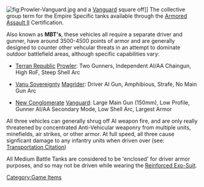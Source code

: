 ![](Prowler-Vanguard.md.jpg "fig:Prowler-Vanguard.jpg") and a
[Vanguard](Vanguard.md "wikilink") square off\]\] The collective group term
for the Empire Specific tanks available through the [Armored Assault
II](Armored_Assault_II.md "wikilink") Certification.

Also known as **MBT's**, these vehicles all require a separate driver
and gunner, have around 3500-4500 points of armor and are generally
designed to counter other vehcular threats in an attempt to dominate
outdoor battlefield areas, although specific capabilities vary:

- [Terran Republic](Terran_Republic.md "wikilink")
  [Prowler](Prowler.md "wikilink"): Two Gunners, Independent AI/AA
  Chaingun, High RoF, Steep Shell Arc

<!-- -->

- [Vanu Sovereignty](Vanu_Sovereignty.md "wikilink")
  [Magrider](Magrider.md "wikilink"): Driver AI Gun, Amphibious, Strafe,
  No Main Gun Arc

<!-- -->

- [New Conglomerate](New_Conglomerate.md "wikilink")
  [Vanguard](Vanguard.md "wikilink"): Large Main Gun (150mm), Low
  Profile, Gunner AI/AA Secondary Mode, Low Shell Arc, Largest Armor

All three vehicles can generally shrug off AI weapon fire, and are only
really threatened by concentrated Anti-Vehicular weaponry from multiple
units, minefields, air strikes, or other armor. At full speed, all three
cause signficant damage to any infantry units when driven over (see:
[Transportation Citation](Transportation_Citation.md "wikilink"))

All Medium Battle Tanks are considered to be 'enclosed' for driver armor
purposes, and so may not be driven while wearing the [Reinforced
Exo-Suit](Reinforced_Exo-Suit.md "wikilink").

[Category:Game Items](Category:Game_Items.md "wikilink")
